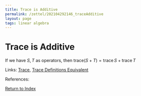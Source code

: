 ```yaml
---
title: Trace is Additive
permalink: /zettel/202104292146_traceAdditive
layout: page
tags: linear algebra
---
```

# Trace is Additive

If we have $S, T$ as operators, then $\mathrm{trace} (S + T) = \mathrm{trace} \, S + \mathrm{trace} \, T$

Links: [Trace](202104292131_traceOperatorDefinition), [Trace Definitions Equivalent](202104292144_traceOperatorEqualsTraceMatrix)

References: 

[Return to Index](index)